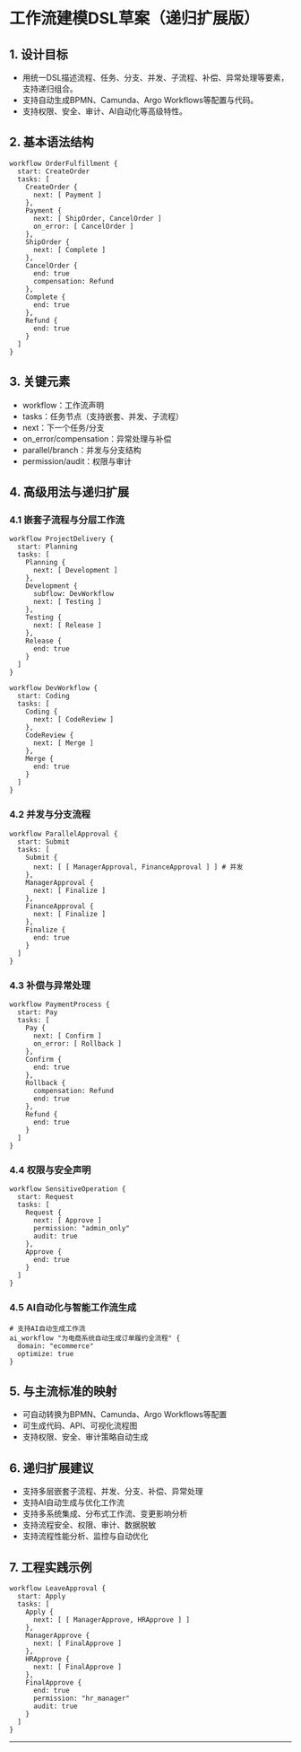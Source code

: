 # 工作流建模DSL草案（递归扩展版）

## 1. 设计目标

- 用统一DSL描述流程、任务、分支、并发、子流程、补偿、异常处理等要素，支持递归组合。
- 支持自动生成BPMN、Camunda、Argo Workflows等配置与代码。
- 支持权限、安全、审计、AI自动化等高级特性。

## 2. 基本语法结构

```dsl
workflow OrderFulfillment {
  start: CreateOrder
  tasks: [
    CreateOrder {
      next: [ Payment ]
    },
    Payment {
      next: [ ShipOrder, CancelOrder ]
      on_error: [ CancelOrder ]
    },
    ShipOrder {
      next: [ Complete ]
    },
    CancelOrder {
      end: true
      compensation: Refund
    },
    Complete {
      end: true
    },
    Refund {
      end: true
    }
  ]
}
```

## 3. 关键元素

- workflow：工作流声明
- tasks：任务节点（支持嵌套、并发、子流程）
- next：下一个任务/分支
- on_error/compensation：异常处理与补偿
- parallel/branch：并发与分支结构
- permission/audit：权限与审计

## 4. 高级用法与递归扩展

### 4.1 嵌套子流程与分层工作流

```dsl
workflow ProjectDelivery {
  start: Planning
  tasks: [
    Planning {
      next: [ Development ]
    },
    Development {
      subflow: DevWorkflow
      next: [ Testing ]
    },
    Testing {
      next: [ Release ]
    },
    Release {
      end: true
    }
  ]
}

workflow DevWorkflow {
  start: Coding
  tasks: [
    Coding {
      next: [ CodeReview ]
    },
    CodeReview {
      next: [ Merge ]
    },
    Merge {
      end: true
    }
  ]
}
```

### 4.2 并发与分支流程

```dsl
workflow ParallelApproval {
  start: Submit
  tasks: [
    Submit {
      next: [ [ ManagerApproval, FinanceApproval ] ] # 并发
    },
    ManagerApproval {
      next: [ Finalize ]
    },
    FinanceApproval {
      next: [ Finalize ]
    },
    Finalize {
      end: true
    }
  ]
}
```

### 4.3 补偿与异常处理

```dsl
workflow PaymentProcess {
  start: Pay
  tasks: [
    Pay {
      next: [ Confirm ]
      on_error: [ Rollback ]
    },
    Confirm {
      end: true
    },
    Rollback {
      compensation: Refund
      end: true
    },
    Refund {
      end: true
    }
  ]
}
```

### 4.4 权限与安全声明

```dsl
workflow SensitiveOperation {
  start: Request
  tasks: [
    Request {
      next: [ Approve ]
      permission: "admin_only"
      audit: true
    },
    Approve {
      end: true
    }
  ]
}
```

### 4.5 AI自动化与智能工作流生成

```dsl
# 支持AI自动生成工作流
ai_workflow "为电商系统自动生成订单履约全流程" {
  domain: "ecommerce"
  optimize: true
}
```

## 5. 与主流标准的映射

- 可自动转换为BPMN、Camunda、Argo Workflows等配置
- 可生成代码、API、可视化流程图
- 支持权限、安全、审计策略自动生成

## 6. 递归扩展建议

- 支持多层嵌套子流程、并发、分支、补偿、异常处理
- 支持AI自动生成与优化工作流
- 支持多系统集成、分布式工作流、变更影响分析
- 支持流程安全、权限、审计、数据脱敏
- 支持流程性能分析、监控与自动优化

## 7. 工程实践示例

```dsl
workflow LeaveApproval {
  start: Apply
  tasks: [
    Apply {
      next: [ [ ManagerApprove, HRApprove ] ]
    },
    ManagerApprove {
      next: [ FinalApprove ]
    },
    HRApprove {
      next: [ FinalApprove ]
    },
    FinalApprove {
      end: true
      permission: "hr_manager"
      audit: true
    }
  ]
}
```

---

